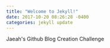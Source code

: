 ```yaml
---
title: "Welcome to Jekyll!"
date: 2017-10-20 08:26:28 -0400
categories: jekyll update
---
```


Jaeah's Github Blog Creation Challenge
